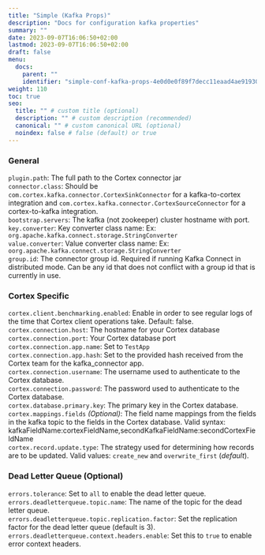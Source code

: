 ```yaml
---
title: "Simple (Kafka Props)"
description: "Docs for configuration kafka properties"
summary: ""
date: 2023-09-07T16:06:50+02:00
lastmod: 2023-09-07T16:06:50+02:00
draft: false
menu:
  docs:
    parent: ""
    identifier: "simple-conf-kafka-props-4e0d0e0f89f7decc11eaad4ae9193018"
weight: 110
toc: true
seo:
  title: "" # custom title (optional)
  description: "" # custom description (recommended)
  canonical: "" # custom canonical URL (optional)
  noindex: false # false (default) or true
---
```


### General

`plugin.path`: The full path to the Cortex connector jar <br/>
`connector.class`: Should be `com.cortex.kafka.connector.CortexSinkConnector` for a kafka-to-cortex integration and `com.cortex.kafka.connector.CortexSourceConnector` for a cortex-to-kafka integration. <br/>
`bootstrap.servers`: The kafka (not zookeeper) cluster hostname with port. <br/>
`key.converter`: Key converter class name: Ex: `org.apache.kafka.connect.storage.StringConverter` <br/>
`value.converter`: Value converter class name: Ex: `oorg.apache.kafka.connect.storage.StringConverter` <br/>
`group.id`: The connector group id. Required if running Kafka Connect in distributed mode. Can be any id that does not conflict with a group id that is currently in use. <br/>

### Cortex Specific

`cortex.client.benchmarking.enabled`: Enable in order to see regular logs of the time that Cortex client operations take. Default: false. <br/>
`cortex.connection.host`: The hostname for your Cortex database <br/>
`cortex.connection.port`: Your Cortex database port <br/>
`cortex.connection.app.name`: Set to `TestApp` <br/>
`cortex.connection.app.hash`: Set to the provided hash received from the Cortex team for the kafka_connector app. <br/>
`cortex.connection.username`: The username used to authenticate to the Cortex database. <br/>
`cortex.connection.password`: The password used to authenticate to the Cortex database. <br/>
`cortex.database.primary.key`: The primary key in the Cortex database. <br/>
`cortex.mappings.fields` _(Optional)_: The field name mappings from the fields in the kafka topic to the fields in the Cortex database. Valid syntax: kafkaFieldName:cortexFieldName,secondKafkaFieldName:secondCortexFieldName <br/>
`cortex.record.update.type`: The strategy used for determining how records are to be updated. Valid values: `create_new` and `overwrite_first` (*default*). <br/>

### Dead Letter Queue (Optional)
`errors.tolerance`: Set to `all` to enable the dead letter queue. <br/>
`errors.deadletterqueue.topic.name`: The name of the topic for the dead letter queue. <br/>
`errors.deadletterqueue.topic.replication.factor`: Set the replication factor for the dead letter queue (default is 3). <br/>
`errors.deadletterqueue.context.headers.enable`: Set this to `true` to enable error context headers. <br/>